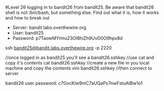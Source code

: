 #Level 26 logging in to bandit26 from bandit25. Be aware that bandit26 shell is not
/bin/bash, but something else. Find out what it is, how it works and how to break out

- Server: bandit.labs.overthewire.org
- User: bandit25
- Password: p7TaowMYrmu23Ol8hiZh9UvD0O9hpx8d 

ssh bandit25@bandit.labs.overthewire.org -p 2220

//once logged in as bandit25 you'll see a bandit26.sshkey
//use cat and copy it's contents
cat bandit26.sshkey
//create a new file in you local machine and copy the contents
vim bandit26.sshkey
//then connect to server

bandit26 user password: c7GvcKlw9mC7aUQaPx7nwFstuAIBw1o1
